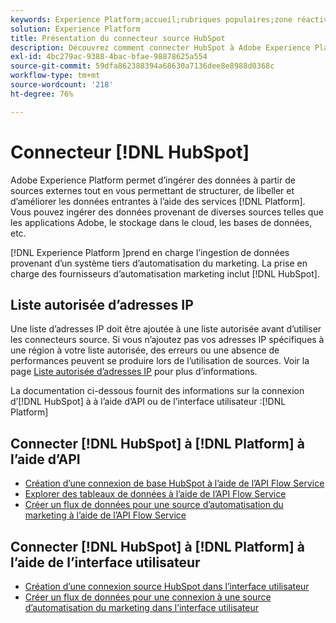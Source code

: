 ```yaml
---
keywords: Experience Platform;accueil;rubriques populaires;zone réactive;zone réactive;zone réactive;zone réactive;zone réactive
solution: Experience Platform
title: Présentation du connecteur source HubSpot
description: Découvrez comment connecter HubSpot à Adobe Experience Platform à l’aide des API ou de l’interface utilisateur.
exl-id: 4bc279ac-9388-4bac-bfae-98878625a554
source-git-commit: 59dfa862388394a68630a7136dee8e8988d0368c
workflow-type: tm+mt
source-wordcount: '218'
ht-degree: 76%

---
```


# Connecteur [!DNL HubSpot]

Adobe Experience Platform permet d’ingérer des données à partir de sources externes tout en vous permettant de structurer, de libeller et d’améliorer les données entrantes à l’aide des services [!DNL Platform]. Vous pouvez ingérer des données provenant de diverses sources telles que les applications Adobe, le stockage dans le cloud, les bases de données, etc.

[!DNL Experience Platform ]prend en charge l’ingestion de données provenant d’un système tiers d’automatisation du marketing. La prise en charge des fournisseurs d’automatisation marketing inclut [!DNL HubSpot].

## Liste autorisée d’adresses IP

Une liste d’adresses IP doit être ajoutée à une liste autorisée avant d’utiliser les connecteurs source. Si vous n’ajoutez pas vos adresses IP spécifiques à une région à votre liste autorisée, des erreurs ou une absence de performances peuvent se produire lors de l’utilisation de sources. Voir la page [Liste autorisée d’adresses IP](../../ip-address-allow-list.md) pour plus d’informations.

La documentation ci-dessous fournit des informations sur la connexion d’[!DNL HubSpot] à à l’aide d’API ou de l’interface utilisateur :[!DNL Platform]

## Connecter [!DNL HubSpot] à [!DNL Platform] à lʼaide dʼAPI

- [Création d’une connexion de base HubSpot à l’aide de l’API Flow Service](../../tutorials/api/create/marketing-automation/hubspot.md)
- [Explorer des tableaux de données à l’aide de l’API Flow Service](../../tutorials/api/explore/tabular.md)
- [Créer un flux de données pour une source d’automatisation du marketing à l’aide de l’API Flow Service](../../tutorials/api/collect/marketing-automation.md)

## Connecter [!DNL HubSpot] à [!DNL Platform] à lʼaide de l’interface utilisateur

- [Création d’une connexion source HubSpot dans l’interface utilisateur](../../tutorials/ui/create/marketing-automation/hubspot.md)
- [Créer un flux de données pour une connexion à une source d’automatisation du marketing dans l’interface utilisateur](../../tutorials/ui/dataflow/marketing-automation.md)
